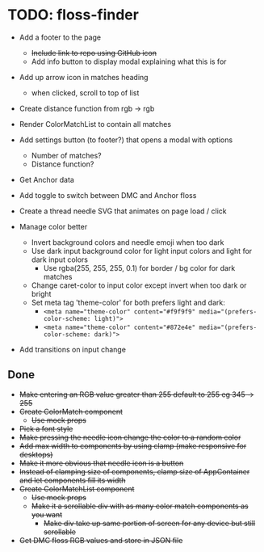 # TODO: floss-finder

- Add a footer to the page
    - ~~Include link to repo using GitHub icon~~
    - Add info button to display modal explaining what this is for

- Add up arrow icon in matches heading
    - when clicked, scroll to top of list


- Create distance function from rgb -> rgb

- Render ColorMatchList to contain all matches

- Add settings button (to footer?) that opens a modal with options
    - Number of matches?
    - Distance function?

- Get Anchor data

- Add toggle to switch between DMC and Anchor floss

- Create a thread needle SVG that animates on page load / click

- Manage color better
    - Invert background colors and needle emoji when too dark
    - Use dark input background color for light input colors and light for dark input colors
        - Use rgba(255, 255, 255, 0.1) for border / bg color for dark matches
    - Change caret-color to input color except invert when too dark or bright
    - Set meta tag 'theme-color' for both prefers light and dark: 
        - ```<meta name="theme-color" content="#f9f9f9" media="(prefers-color-scheme: light)">```
        - ```<meta name="theme-color" content="#872e4e" media="(prefers-color-scheme: dark)">```

- Add transitions on input change

## Done
- ~~Make entering an RGB value greater than 255 default to 255 eg 345 -> 255~~
- ~~Create ColorMatch component~~
    - ~~Use mock props~~
- ~~Pick a font style~~
- ~~Make pressing the needle icon change the color to a random color~~
- ~~Add max width to components by using clamp (make responsive for desktops)~~
- ~~Make it more obvious that needle icon is a button~~
- ~~Instead of clamping size of components, clamp size of AppContainer and let components fill its width~~
- ~~Create ColorMatchList component~~
    - ~~Use mock props~~
    - ~~Make it a scrollable div with as many color match components as you want~~
        - ~~Make div take up same portion of screen for any device but still scrollable~~
- ~~Get DMC floss RGB values and store in JSON file~~